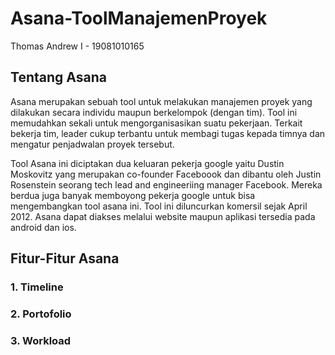 # Asana-ToolManajemenProyek
Thomas Andrew I - 19081010165

## Tentang Asana
   Asana merupakan sebuah tool untuk melakukan manajemen proyek yang dilakukan secara individu maupun berkelompok (dengan tim). Tool ini memudahkan sekali untuk mengorganisasikan suatu pekerjaan. Terkait bekerja tim, leader cukup terbantu untuk membagi tugas kepada timnya dan mengatur penjadwalan proyek tersebut.
   
   Tool Asana ini diciptakan dua keluaran pekerja google yaitu Dustin Moskovitz yang merupakan co-founder Faceboook dan dibantu oleh Justin Rosenstein seorang tech lead and engineeriing manager Facebook. Mereka berdua juga banyak memboyong pekerja google untuk bisa mengembangkan tool asana ini. Tool ini diluncurkan komersil sejak April 2012. Asana dapat diakses melalui website maupun aplikasi tersedia pada android dan ios.

## Fitur-Fitur Asana

### 1. Timeline
### 2. Portofolio
### 3. Workload
